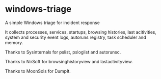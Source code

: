 # windows-triage
A simple Windows triage for incident response

It collects processes, services, startups, browsing histories, last acitivities, system and security event logs, autoruns registry, task scheduler and memory.

Thanks to Sysinternals for pslist, psloglist and autorunsc.

Thanks to NirSoft for browsinghistoryview and lastactivityview.

Thanks to MoonSols for DumpIt.
